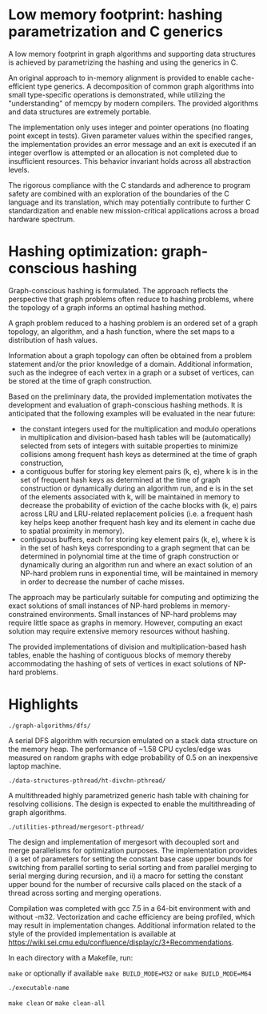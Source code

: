 # Low memory footprint: hashing parametrization and C generics

A low memory footprint in graph algorithms and supporting data structures is achieved by parametrizing the hashing and using the generics in C.

An original approach to in-memory alignment is provided to enable cache-efficient type generics. A decomposition of common graph algorithms into small type-specific operations is demonstrated, while utilizing the "understanding" of memcpy by modern compilers. The provided algorithms and data structures are extremely portable.

The implementation only uses integer and pointer operations (no floating point except in tests). Given parameter values within the specified ranges, the implementation provides an error message and an exit is executed if an integer overflow is attempted or an allocation is not completed due to insufficient resources. This behavior invariant holds across all abstraction levels.

The rigorous compliance with the C standards and adherence to program safety are combined with an exploration of the boundaries of the C language and its translation, which may potentially contribute to further C standardization and enable new mission-critical applications across a broad hardware spectrum.

# Hashing optimization: graph-conscious hashing

Graph-conscious hashing is formulated. The approach reflects the perspective that graph problems often reduce to hashing problems, where the topology of a graph informs an optimal hashing method.

A graph problem reduced to a hashing problem is an ordered set of a graph topology, an algorithm, and a hash function, where the set maps to a distribution of hash values.

Information about a graph topology can often be obtained from a problem statement and/or the prior knowledge of a domain. Additional information, such as the indegree of each vertex in a graph or a subset of vertices, can be stored at the time of graph construction.

Based on the preliminary data, the provided implementation motivates the development and evaluation of graph-conscious hashing methods. It is anticipated that the following examples will be evaluated in the near future:

- the constant integers used for the multiplication and modulo operations in multiplication and division-based hash tables will be (automatically) selected from sets of integers with suitable properties to minimize collisions among frequent hash keys as determined at the time of graph construction,
- a contiguous buffer for storing key element pairs (k, e), where k is in the set of frequent hash keys as determined at the time of graph construction or dynamically during an algorithm run, and e is in the set of the elements associated with k, will be maintained in memory to decrease the probability of eviction of the cache blocks with (k, e) pairs across LRU and LRU-related replacement policies (i.e. a frequent hash key helps keep another frequent hash key and its element in cache due to spatial proximity in memory).
- contiguous buffers, each for storing key element pairs (k, e), where k is in the set of hash keys corresponding to a graph segment that can be determined in polynomial time at the time of graph construction or dynamically during an algorithm run and where an exact solution of an NP-hard problem runs in exponential time, will be maintained in memory in order to decrease the number of cache misses.

The approach may be particularly suitable for computing and optimizing the exact solutions of small instances of NP-hard problems in memory-constrained environments. Small instances of NP-hard problems may require little space as graphs in memory. However, computing an exact solution may require extensive memory resources without hashing.

The provided implementations of division and multiplication-based hash tables, enable the hashing of contiguous blocks of memory thereby accommodating the hashing of sets of vertices in exact solutions of NP-hard problems.

# Highlights

`./graph-algorithms/dfs/`

A serial DFS algorithm with recursion emulated on a stack data structure on the memory heap. The performance of ~1.58 CPU cycles/edge was measured on random graphs with edge probability of 0.5 on an inexpensive laptop machine.

`./data-structures-pthread/ht-divchn-pthread/`

A multithreaded highly parametrized generic hash table with chaining for resolving collisions. The design is expected to enable the multithreading of graph algorithms.

`./utilities-pthread/mergesort-pthread/`

The design and implementation of mergesort with decoupled sort and merge parallelisms for optimization purposes. The implementation provides i) a set of parameters for setting the constant base case upper bounds for switching from parallel sorting to serial sorting and from parallel merging to serial merging during recursion, and ii) a macro for setting the constant upper bound for the number of recursive calls placed on the stack of a thread across sorting and merging operations.

Compilation was completed with gcc 7.5 in a 64-bit environment with and without -m32. Vectorization and cache efficiency are being profiled, which may result in implementation changes. Additional information related to the style of the provided implementation is available at https://wiki.sei.cmu.edu/confluence/display/c/3+Recommendations.

In each directory with a Makefile, run:

`make` or optionally if available `make BUILD_MODE=M32` or `make BUILD_MODE=M64`

`./executable-name`

`make clean` or `make clean-all`
